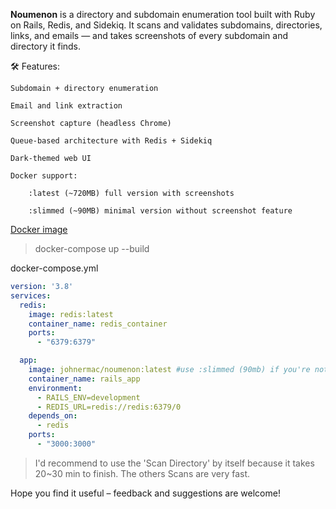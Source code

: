 **Noumenon** is a directory and subdomain enumeration tool built with Ruby on Rails, Redis, and Sidekiq. 
It scans and validates subdomains, directories, links, and emails — and takes screenshots of every subdomain and directory it finds.

🛠️ Features:

    Subdomain + directory enumeration

    Email and link extraction

    Screenshot capture (headless Chrome)

    Queue-based architecture with Redis + Sidekiq    

    Dark-themed web UI

    Docker support:

        :latest (~720MB) full version with screenshots

        :slimmed (~90MB) minimal version without screenshot feature


[Docker image](https://hub.docker.com/r/johnermac/noumenon/)

> docker-compose up --build

docker-compose.yml
```yml
version: '3.8'
services:
  redis:
    image: redis:latest
    container_name: redis_container
    ports:
      - "6379:6379"

  app:
    image: johnermac/noumenon:latest #use :slimmed (90mb) if you're not gonna use the screenshot option
    container_name: rails_app
    environment:
      - RAILS_ENV=development
      - REDIS_URL=redis://redis:6379/0
    depends_on:
      - redis
    ports:
      - "3000:3000"
```


> I'd recommend to use the 'Scan Directory' by itself because it takes 20~30 min to finish. The others Scans are very fast.

Hope you find it useful – feedback and suggestions are welcome!
